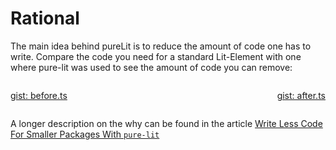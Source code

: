 # Rational

The main idea behind pureLit is to reduce the amount of code one has to write. Compare the code you need for a standard Lit-Element with one where pure-lit was used to see the amount of code you can remove:
    
<style>
    .container {
      width: 100%;
      display: flex;
      justify-content: space-between;
    }
    .container>pre {
      flex-grow: 1;
      flex-basis: 0;
      margin-left: 5px !important;
      margin-right: 5px !important;
    }
</style>
<div class="container">

[gist: before.ts](https://gist.githubusercontent.com/MatthiasKainer/ef075d9c0200964351b1c0a4392b9772/raw/2d4a52259201d2c5c9db68bd8a8e418b7cdbe766/before.ts ':include :type=code')

[gist: after.ts](https://gist.githubusercontent.com/MatthiasKainer/410795b0c437936124002afde32cdd52/raw/702e5e11b7a53942c5ed33a9a3954c53cb6d64f1/after.ts ':include :type=code')

</div>

A longer description on the why can be found in the article [Write Less Code For Smaller Packages With `pure-lit`](https://matthias-kainer.de/blog/posts/write-less-code-with-pure-lit/)